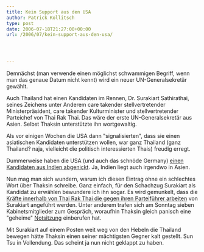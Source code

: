 ```yaml
---
title: Kein Support aus den USA
author: Patrick Kollitsch
type: post
date: 2006-07-18T21:27:00+00:00
url: /2006/07/kein-support-aus-den-usa/




---
```

Demn&auml;chst (man verwende einen m&ouml;glichst schwammigen Begriff, wenn man das genaue Datum nicht kennt) wird ein neuer UN-Generalsekret&auml;r gew&auml;hlt. 

Auch Thailand hat einen Kandidaten im Rennen, Dr. Surakiart Sathirathai, seines Zeichens unter Anderem care takender stellvertretender Ministerpr&auml;sident, care takender Kulturminister und stellvertretender Parteichef von Thai Rak Thai. Das w&auml;re der erste UN-Generalsekret&auml;r aus Asien. Selbst Thaksin unterst&uuml;tzte ihn wortgewaltig.

Als vor einigen Wochen die USA dann "signalisierten", dass sie einen asiatischen Kandidaten unterst&uuml;tzen wollen, war ganz Thailand (ganz Thailand? naja, vielleicht die politisch interessierten Thais) freudig erregt.

Dummerweise haben die USA (und auch das schn&ouml;de Germany) [einen Kandidaten aus Indien abgenickt][1]. Ja, Indien liegt auch irgendwo in Asien.

Nun mag man sich wundern, warum ich diesen Eintrag ohne ein schlechtes Wort &uuml;ber Thaksin schreibe. Ganz einfach, f&uuml;r den Schachzug Surakiart als Kandidat zu erw&auml;hlen bewundere ich ihn sogar. Es wird gemunkelt, dass die [Kr&auml;fte innerhalb von Thai Rak Thai die gegen ihren Parteif&uuml;hrer arbeiten][2] von Surakiart angef&uuml;hrt werden. Unter anderem trafen sich am Sonntag sieben Kabinetsmitglieder zum Gespr&auml;ch, woraufhin Thaksin gleich panisch eine "geheime" [Notsitzung][3] einberufen hat. 

Mit Surakiart auf einem Posten weit weg von den Hebeln die Thailand bewegen h&auml;tte Thaksin einen seiner m&auml;chtigsten Gegner kalt gestellt. Sun Tsu in Vollendung. Das scheint ja nun nicht geklappt zu haben.

 [1]: http://www.nationmultimedia.com/2006/07/19/national/national_30009046.php
 [2]: http://nationmultimedia.com/2006/07/19/headlines/headlines_30009035.php
 [3]: http://nationmultimedia.com/breakingnews/read.php?newsid=30009013